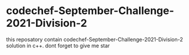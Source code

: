 # codechef-September-Challenge-2021-Division-2
this reposatory contain codechef-September-Challenge-2021-Division-2 solution in c++.
dont forget to give me star 
